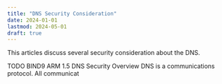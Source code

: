 ```yaml
---
title: "DNS Security Consideration"
date: 2024-01-01
lastmod: 2024-05-01
draft: true
---
```


This articles discuss several security consideration about the DNS.

TODO
BIND9 ARM 1.5 DNS Security Overview
DNS is a communications protocol. All communicat